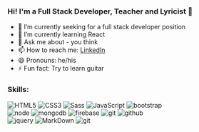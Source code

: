 ### Hi! I'm a Full Stack Developer, Teacher and Lyricist 👋

- 🔭 I’m currently seeking for a full stack developer position
- 🌱 I’m currently learning React
- 💬 Ask me about - you think
- 📫 How to reach me: [LinkedIn](https://www.linkedin.com/in/farhad-sayed-a81066211/)
- 😄 Pronouns: he/his
- ⚡ Fun fact: Try to learn guitar

### Skills:

![HTML5](https://img.shields.io/badge/html%205-grey?style=for-the-badge&logo=html5&logoColor=white&labelColor=ff9671)
![CSS3](https://img.shields.io/badge/css%203-grey?style=for-the-badge&logo=css3&logoColor=white&labelColor=ff9671)
![Sass](https://img.shields.io/badge/sass-grey?style=for-the-badge&logo=sass&logoColor=white&labelColor=ff9671)
![JavaScript](https://img.shields.io/badge/-JavaScript-grey?style=for-the-badge&logo=javascript&logoColor=white&labelColor=ff9671)
![bootstrap](https://img.shields.io/badge/-bootstrap-grey?style=for-the-badge&logo=bootstrap&logoColor=white&labelColor=ff9671)
<br>
![node](https://img.shields.io/badge/-node-grey?style=for-the-badge&logo=node.js&logoColor=white&labelColor=ff9671)
![mongodb](https://img.shields.io/badge/-mongodb-grey?style=for-the-badge&logo=mongodb&logoColor=white&labelColor=ff9671)
![firebase](https://img.shields.io/badge/-firebase-grey?style=for-the-badge&logo=firebase&logoColor=white&labelColor=ff9671)
![git](https://img.shields.io/badge/-git-grey?style=for-the-badge&logo=git&logoColor=white&labelColor=ff9671)
![github](https://img.shields.io/badge/-github-grey?style=for-the-badge&logo=github&logoColor=white&labelColor=ff9671)
<br>
![jquery](https://img.shields.io/badge/-jquery-grey?style=for-the-badge&logo=jquery&logoColor=white&labelColor=ff9671)
![MarkDown](https://img.shields.io/badge/-Markdown-grey?style=for-the-badge&logo=Markdown&logoColor=white&labelColor=ff9671)
![git](https://img.shields.io/badge/-git-grey?style=for-the-badge&logo=git&logoColor=white&labelColor=ff9671)
